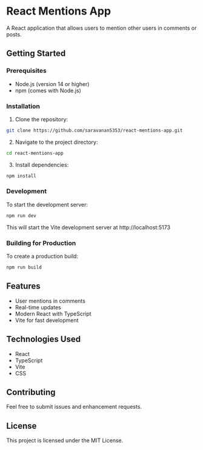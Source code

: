 # React Mentions App

A React application that allows users to mention other users in comments or posts.

## Getting Started

### Prerequisites

- Node.js (version 14 or higher)
- npm (comes with Node.js)

### Installation

1. Clone the repository:
```bash
git clone https://github.com/saravanan5353/react-mentions-app.git
```

2. Navigate to the project directory:
```bash
cd react-mentions-app
```

3. Install dependencies:
```bash
npm install
```

### Development

To start the development server:

```bash
npm run dev
```

This will start the Vite development server at http://localhost:5173

### Building for Production

To create a production build:

```bash
npm run build
```

## Features

- User mentions in comments
- Real-time updates
- Modern React with TypeScript
- Vite for fast development

## Technologies Used

- React
- TypeScript
- Vite
- CSS

## Contributing

Feel free to submit issues and enhancement requests.

## License

This project is licensed under the MIT License.
